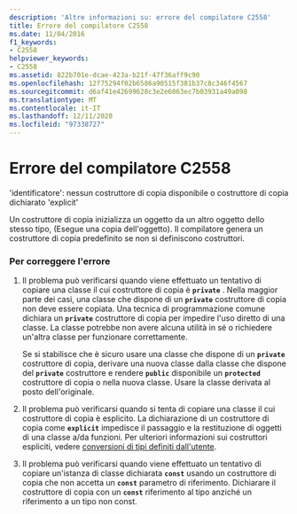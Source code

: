 ```yaml
---
description: 'Altre informazioni su: errore del compilatore C2558'
title: Errore del compilatore C2558
ms.date: 11/04/2016
f1_keywords:
- C2558
helpviewer_keywords:
- C2558
ms.assetid: 822b701e-dcae-423a-b21f-47f36aff9c90
ms.openlocfilehash: 12f75294f02b6586a90515f381b37c8c346f4567
ms.sourcegitcommit: d6af41e42699628c3e2e6063ec7b03931a49a098
ms.translationtype: MT
ms.contentlocale: it-IT
ms.lasthandoff: 12/11/2020
ms.locfileid: "97338727"
---
```

# <a name="compiler-error-c2558"></a>Errore del compilatore C2558

'identificatore': nessun costruttore di copia disponibile o costruttore di copia dichiarato 'explicit'

Un costruttore di copia inizializza un oggetto da un altro oggetto dello stesso tipo, (Esegue una copia dell'oggetto). Il compilatore genera un costruttore di copia predefinito se non si definiscono costruttori.

### <a name="to-fix-this-error"></a>Per correggere l'errore

1. Il problema può verificarsi quando viene effettuato un tentativo di copiare una classe il cui costruttore di copia è **`private`** . Nella maggior parte dei casi, una classe che dispone di un **`private`** costruttore di copia non deve essere copiata. Una tecnica di programmazione comune dichiara un **`private`** costruttore di copia per impedire l'uso diretto di una classe. La classe potrebbe non avere alcuna utilità in sé o richiedere un'altra classe per funzionare correttamente.

   Se si stabilisce che è sicuro usare una classe che dispone di un **`private`** costruttore di copia, derivare una nuova classe dalla classe che dispone del **`private`** costruttore e rendere **`public`** disponibile un **`protected`** costruttore di copia o nella nuova classe. Usare la classe derivata al posto dell'originale.

1. Il problema può verificarsi quando si tenta di copiare una classe il cui costruttore di copia è esplicito. La dichiarazione di un costruttore di copia come **`explicit`** impedisce il passaggio e la restituzione di oggetti di una classe a/da funzioni. Per ulteriori informazioni sui costruttori espliciti, vedere [conversioni di tipi definiti dall'utente](../../cpp/user-defined-type-conversions-cpp.md).

1. Il problema può verificarsi quando viene effettuato un tentativo di copiare un'istanza di classe dichiarata **`const`** usando un costruttore di copia che non accetta un **`const`** parametro di riferimento. Dichiarare il costruttore di copia con un **`const`** riferimento al tipo anziché un riferimento a un tipo non const.
